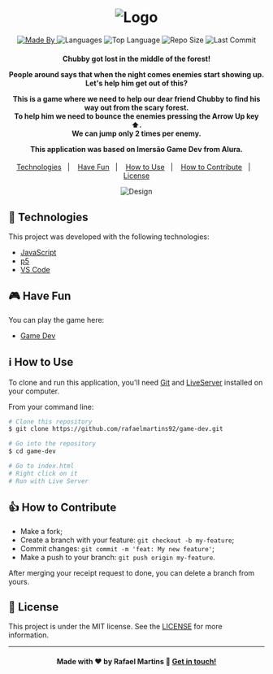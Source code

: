 <h1 align="center">
    <img alt="Logo" src="https://ik.imagekit.io/rafaelmartins/game-dev_X8RpJdfCx.svg" />
    <br>
</h1>

<p align="center">
  <a href="https://www.linkedin.com/in/rafael-martins92/">
  <img alt="Made By" src="https://img.shields.io/static/v1?label=Made%20By&message=Rafael%20Martins&color=orange&style=for-the-badge">
	</a>
  
  <img alt="Languages" src="https://img.shields.io/github/languages/count/rafaelmartins92/game-dev?style=for-the-badge">
  
  <img alt="Top Language" src="https://img.shields.io/github/languages/top/rafaelmartins92/game-dev?style=for-the-badge">
  
  <img alt="Repo Size" src="https://img.shields.io/github/repo-size/rafaelmartins92/game-dev?style=for-the-badge">
  
  <img alt="Last Commit" src="https://img.shields.io/github/last-commit/rafaelmartins92/game-dev?style=for-the-badge">
</p>

<h4 align="center">
  <p>Chubby got lost in the middle of the forest!</p>

  <p>People around says that when the night comes enemies start showing up.
  <br>Let's help him get out of this?</p>

  <p>This is a game where we need to help our dear friend Chubby to find his way out from the scary forest.
  <br>To help him we need to bounce the enemies pressing the Arrow Up key ⬆️.
  <br>We can jump only 2 times per enemy.</p>
    
  <p>This application was based on Imersão Game Dev from Alura.</p>
</h4>


<p align="center">
  <a href="#rocket-technologies">Technologies</a>&nbsp;&nbsp;&nbsp;|&nbsp;&nbsp;&nbsp;
  <a href="#video_game-have-fun">Have Fun</a>&nbsp;&nbsp;&nbsp;|&nbsp;&nbsp;&nbsp;
  <a href="#information_source-how-to-use">How to Use</a>&nbsp;&nbsp;&nbsp;|&nbsp;&nbsp;&nbsp;
  <a href="#thumbsup-how-to-contribute">How to Contribute</a>&nbsp;&nbsp;&nbsp;|&nbsp;&nbsp;&nbsp;
  <a href="#memo-license">License</a>
</p>

<p align="center">
  <img alt="Design" src="https://ik.imagekit.io/rafaelmartins/game-dev_abgzjTBdL.gif">
</p>

## :rocket: Technologies

This project was developed with the following technologies:

-  [JavaScript][js]
-  [p5][p5]
-  [VS Code][vc]


## :video_game: Have Fun

You can play the game here:

-  [Game Dev][game]

## :information_source: How to Use

To clone and run this application, you'll need [Git][git] and [LiveServer][ls] installed on your computer.

From your command line:

```bash
# Clone this repository
$ git clone https://github.com/rafaelmartins92/game-dev.git

# Go into the repository
$ cd game-dev

# Go to index.html
# Right click on it
# Run with Live Server
```

## :thumbsup: How to Contribute

-  Make a fork;
-  Create a branch with your feature: `git checkout -b my-feature`;
-  Commit changes: `git commit -m 'feat: My new feature'`;
-  Make a push to your branch: `git push origin my-feature`.

After merging your receipt request to done, you can delete a branch from yours.

## :memo: License
This project is under the MIT license. See the [LICENSE](https://github.com/rafaelmartins92/game-dev/blob/master/LICENSE) for more information.

---
<h4 align="center">
    Made with ♥ by Rafael Martins 👋 <a href="https://www.linkedin.com/in/rafael-martins92/" target="_blank">Get in touch!</a>
</h4>

[js]: https://developer.mozilla.org/pt-BR/docs/Web/JavaScript
[git]: https://git-scm.com
[p5]: https://p5js.org/
[vc]: https://code.visualstudio.com/
[ls]: https://marketplace.visualstudio.com/items?itemName=ritwickdey.LiveServer
[game]: https://rafaelmartins92.github.io/game-dev/
